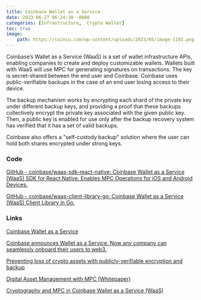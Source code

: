```yaml
---
title: Coinbase Wallet as a Service
date: 2023-06-27 06:24:30 -0800
categories: [Infrastructure,  Crypto Wallet]
toc: true
image:
    path: https://coincu.com/wp-content/uploads/2023/05/image-1191.png
---
```


Coinbase’s Wallet as a Service (WaaS) is a set of wallet infrastructure APIs, enabling companies to create and deploy customizable wallets. Wallets built with WaaS will use MPC for generating signatures on transactions. The key is secret-shared between the end user and Coinbase. Coinbase uses public-verifiable backups in the case of an end user losing access to their device. 

The backup mechanism works by encrypting each shard of the private key under different backup keys, and providing a proof that these backups collectively encrypt the private key associated with the given public key. Then, a public key is enabled for use only after the backup recovery system has verified that it has a set of valid backups.

Coinbase also offers a "self-custody backup" solution where the user can hold both shares encrypted under strong keys.

### Code

[GitHub - coinbase/waas-sdk-react-native: Coinbase Wallet as a Service (WaaS) SDK for React Native. Enables MPC Operations for iOS and Android Devices.](https://github.com/coinbase/waas-sdk-react-native)

[GitHub - coinbase/waas-client-library-go: Coinbase Wallet as a Service (WaaS) Client Library in Go.](https://github.com/coinbase/waas-client-library-go)

### Links

[Coinbase Wallet as a Service](https://www.coinbase.com/cloud/products/waas)

[Coinbase announces Wallet as a Service. Now any company can seamlessly onboard their users to web3.](https://www.coinbase.com/blog/coinbase-announces-wallet-as-a-service-now-any-company-can-seamlessly)

[Preventing loss of crypto assets with publicly-verifiable encryption and backup](https://www.coinbase.com/blog/preventing-loss-of-crypto-assets-with-publicly-verifiable-encryption-and)

[Digital Asset Management with MPC (Whitepaper)](https://www.coinbase.com/blog/digital-asset-management-with-mpc-whitepaper)

[Cryptography and MPC in Coinbase Wallet as a Service (WaaS)](https://coinbase.bynder.com/m/687ea39fd77aa80e/original/CB-MPC-Whitepaper.pdf)